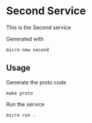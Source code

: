 # Second Service

This is the Second service

Generated with

```
micro new second
```

## Usage

Generate the proto code

```
make proto
```

Run the service

```
micro run .
```